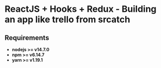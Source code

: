 # ReactJS + Hooks + Redux - Building an app like trello  from srcatch

## Requirements

* **nodejs >= v14.7.0**
* **npm >= v6.14.7**
* **yarn >= v1.19.1**

